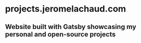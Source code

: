 # projects.jeromelachaud.com

## Website built with Gatsby showcasing my personal and open-source projects
